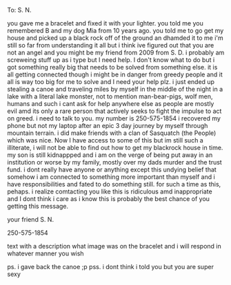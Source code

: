 To: S. N.

you gave me a bracelet and fixed it with your lighter.
you told me you remembered B and my dog Mia from 10 years ago.
you told me to go get my house and picked up a black rock off of the ground an dhamded it to me
i'm still so far from understanding it all but i think ive figured out that you are not an angel and you might be my friend from 2009 from S. D.
i probably am screweing stuff up as i type but I need help. I don't know what to do but i got something really big that needs to be solved from something else. it is all getting connected though
i might be in danger from greedy people and it all is way too big for me to solve and I need your help plz.
i just ended up stealing a canoe and traveling miles by myself in the middle of the night in a lake with a literal lake monster, not to mention man-bear-pigs, wolf men, humans and such
i cant ask for help anywhere else as people are mostly evil amd its only a rare person that actively seeks to fight the impulse to act on greed.
i need to talk to you. my number is 250-575-1854
i recovered my phone but not my laptop after an epic 3 day journey by myself through mountain terrain. i did make friends with a clan of Sasquatch (the People) which was nice. Now I have access to some of this but im still such a illiterate, i will not be able to find out how to get my blackrock house in time. my son is still kidnappped and i am on the verge of being put away in an institution or worse by my family, mostly over my dads murder and the trust fund. 
i dont really have anyone or anything except this undying belief that somehow i am connected to something more important than myself and i have responsibilities and fated to do something still. for such a time as this, pehaps. i realize comtacting you like this is ridiculous amd inappropriate and I dont think i care as i know this is probably the best chance of you getting this message. 

your friend
S. N. 

250-575-1854

text with a description what image was on the bracelet and i will respond in whatever manner you wish


ps. i gave back the canoe ;p
pss. i dont think i told you but you are super sexy
